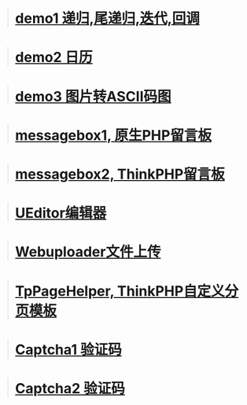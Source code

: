 > # [demo1 递归,尾递归,迭代,回调](http://www.source-open.com/469931)

> # [demo2 日历](http://www.source-open.com/479032)

> # [demo3 图片转ASCII码图](http://www.source-open.com/482291)

> # [messagebox1, 原生PHP留言板](http://www.source-open.com/478221)

> # [messagebox2, ThinkPHP留言板](http://www.source-open.com/478221)

> # [UEditor编辑器](http://www.source-open.com/469930)

> # [Webuploader文件上传](http://www.source-open.com/469929)

> # [TpPageHelper, ThinkPHP自定义分页模板](https://www.kancloud.cn/xiaohuamao/gprc/478223)

> # [Captcha1 验证码](http://www.source-open.com/479033)

> # [Captcha2 验证码](http://www.source-open.com/479033)